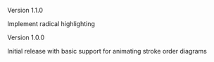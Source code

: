 Version 1.1.0

Implement radical highlighting


Version 1.0.0

Initial release with basic support for animating stroke order diagrams